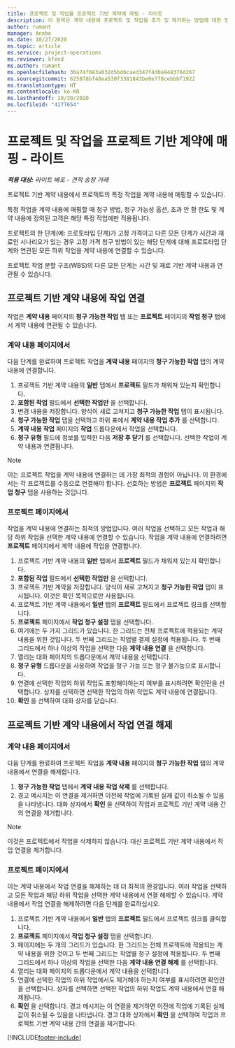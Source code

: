 ```yaml
---
title: 프로젝트 및 작업을 프로젝트 기반 계약에 매핑 - 라이트
description: 이 항목은 계약 내용에 프로젝트 및 작업을 추가 및 제거하는 방법에 대한 정보를 제공합니다.
author: rumant
manager: Annbe
ms.date: 10/27/2020
ms.topic: article
ms.service: project-operations
ms.reviewer: kfend
ms.author: rumant
ms.openlocfilehash: 30a74f683a032d5bd6caed347f4d0a948376d267
ms.sourcegitcommit: 625878bf48ea530f3381843be0e778cebbbf1922
ms.translationtype: HT
ms.contentlocale: ko-KR
ms.lasthandoff: 10/30/2020
ms.locfileid: "4177654"
---
```

# <a name="map-projects-and-tasks-to-a-project-based-contract-line---lite"></a>프로젝트 및 작업을 프로젝트 기반 계약에 매핑 - 라이트

_**적용 대상:** 라이트 배포 - 견적 송장 거래_

프로젝트 기반 계약 내용에서 프로젝트의 특정 작업을 계약 내용에 매핑할 수 있습니다.

특정 작업을 계약 내용에 매핑할 때 청구 방법, 청구 가능성 옵션, 초과 안 함 한도 및 계약 내용에 정의된 고객은 해당 특정 작업에만 적용됩니다.

프로젝트의 한 단계(예: 프로토타입 단계)가 고정 가격이고 다른 모든 단계가 시간과 재료인 시나리오가 있는 경우 고정 가격 청구 방법이 있는 해당 단계에 대해 프로토타입 단계와 연관된 모든 하위 작업을 계약 내용에 연결할 수 있습니다.

프로젝트 작업 분할 구조(WBS)의 다른 모든 단계는 시간 및 재료 기반 계약 내용과 연관될 수 있습니다.

## <a name="associate-tasks-to-project-based-contract-lines"></a>프로젝트 기반 계약 내용에 작업 연결

작업은 **계약 내용** 페이지의 **청구 가능한 작업** 탭 또는 **프로젝트** 페이지의 **작업 청구** 탭에서 계약 내용에 연관될 수 있습니다.

### <a name="from-the-contract-line-page"></a>계약 내용 페이지에서

다음 단계를 완료하여 프로젝트 작업을 **계약 내용** 페이지의 **청구 가능한 작업** 탭의 계약 내용에 연결합니다.

1. 프로젝트 기반 계약 내용의 **일반** 탭에서 **프로젝트** 필드가 채워져 있는지 확인합니다.
2. **포함된 작업** 필드에서 **선택한 작업만** 을 선택합니다.
3. 변경 내용을 저장합니다. 양식이 새로 고쳐지고 **청구 가능한 작업** 탭이 표시됩니다.
4. **청구 가능한 작업** 탭을 선택하고 하위 표에서 **계약 내용 작업 추가** 를 선택합니다.
5. **계약 내용 작업** 페이지의 **작업** 드롭다운에서 작업을 선택합니다. 
6. **청구 유형** 필드에 정보를 입력한 다음 **저장 후 닫기** 를 선택합니다. 선택한 작업이 계약 내용과 연결됩니다.

> [!NOTE]
> 이는 프로젝트 작업을 계약 내용에 연결하는 데 가장 최적의 경험이 아닙니다. 이 환경에서는 각 프로젝트를 수동으로 연결해야 합니다. 선호하는 방법은 **프로젝트** 페이지의 **작업 청구** 탭을 사용하는 것입니다.

### <a name="from-the-project-page"></a>프로젝트 페이지에서

작업을 계약 내용에 연결하는 최적의 방법입니다. 여러 작업을 선택하고 모든 작업과 해당 하위 작업을 선택한 계약 내용에 연결할 수 있습니다. 작업을 계약 내용에 연결하려면 **프로젝트** 페이지에서 계약 내용에 작업을 연결합니다.

1. 프로젝트 기반 계약 내용의 **일반** 탭에서 **프로젝트** 필드가 채워져 있는지 확인합니다.
2. **포함된 작업** 필드에서 **선택한 작업만** 을 선택합니다.
3. 프로젝트 기반 계약을 저장합니다. 양식이 새로 고쳐지고 **청구 가능한 작업** 탭이 표시됩니다. 이것은 확인 목적으로만 사용됩니다.
4. 프로젝트 기반 계약 내용에서 **일반** 탭의 **프로젝트** 필드에서 프로젝트 링크를 선택합니다.
5. **프로젝트** 페이지에서 **작업 청구 설정** 탭을 선택합니다.
6. 여기에는 두 가지 그리드가 있습니다. 한 그리드는 전체 프로젝트에 적용되는 계약 내용을 위한 것입니다. 두 번째 그리드는 작업별 결제 설정에 적용됩니다. 두 번째 그리드에서 하나 이상의 작업을 선택한 다음 **계약 내용 연결** 을 선택합니다.
7. 열리는 대화 페이지의 드롭다운에서 계약 내용을 선택합니다.
8. **청구 유형** 드롭다운을 사용하여 작업을 청구 가능 또는 청구 불가능으로 표시합니다.
9. 연결에 선택한 작업의 하위 작업도 포함해야하는지 여부를 표시하려면 확인란을 선택합니다. 상자를 선택하면 선택한 작업의 하위 작업도 계약 내용에 연결됩니다.
10. **확인** 을 선택하여 대화 상자를 닫습니다.

## <a name="unassociate-tasks-from-project-based-contract-lines"></a>프로젝트 기반 계약 내용에서 작업 연결 해제

### <a name="from-the-contract-line-page"></a>계약 내용 페이지에서

다음 단계를 완료하여 프로젝트 작업을 **계약 내용** 페이지의 **청구 가능한 작업** 탭의 계약 내용에서 연결을 해제합니다.

1. **청구 가능한 작업** 탭에서 **계약 내용 작업 삭제** 를 선택합니다.
2. 경고 메시지는 이 연결을 제거하면 이전에 작업에 기록된 실제 값이 취소될 수 있음을 나타냅니다. 대화 상자에서 **확인** 을 선택하여 작업과 프로젝트 기반 계약 내용 간의 연결을 제거합니다. 

> [!NOTE]
> 이것은 프로젝트에서 작업을 삭제하지 않습니다. 대신 프로젝트 기반 계약 내용에서 작업 연결을 제거합니다.

### <a name="from-the-project-page"></a>프로젝트 페이지에서

이는 계약 내용에서 작업 연결을 해제하는 데 더 최적의 환경입니다. 여러 작업을 선택하고 모든 작업과 해당 하위 작업을 선택한 계약 내용에서 연결 해제할 수 있습니다. 계약 내용에서 작업 연결을 해제하려면 다음 단계를 완료하십시오.

1. 프로젝트 기반 계약 내용에서 **일반** 탭의 **프로젝트** 필드에서 프로젝트 링크를 클릭합니다.
2. **프로젝트** 페이지에서 **작업 청구 설정** 탭을 선택합니다.
3. 페이지에는 두 개의 그리드가 있습니다. 한 그리드는 전체 프로젝트에 적용되는 계약 내용을 위한 것이고 두 번째 그리드는 작업별 청구 설정에 적용됩니다. 두 번째 그리드에서 하나 이상의 작업을 선택한 다음 **계약 내용 연결 해제** 를 선택합니다.
4. 열리는 대화 페이지의 드롭다운에서 계약 내용을 선택합니다.
5. 연결에 선택한 작업의 하위 작업에서도 제거해야 하는지 여부를 표시하려면 확인란을 선택합니다. 상자를 선택하면 선택한 작업의 하위 작업도 계약 내용에서 연결 해제됩니다.
6. **확인** 을 선택합니다. 경고 메시지는 이 연결을 제거하면 이전에 작업에 기록된 실제 값이 취소될 수 있음을 나타냅니다. 경고 대화 상자에서 **확인** 을 선택하여 작업과 프로젝트 기반 계약 내용 간의 연결을 제거합니다.


[!INCLUDE[footer-include](../../includes/footer-banner.md)]